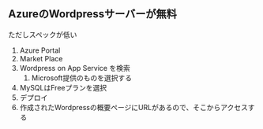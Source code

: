 ## AzureのWordpressサーバーが無料 

ただしスペックが低い

1. Azure Portal
2. Market Place
3. Wordpress on App Service を検索
	1. Microsoft提供のものを選択する
4. MySQLはFreeプランを選択
5. デプロイ
6. 作成されたWordpressの概要ページにURLがあるので、そこからアクセスする
